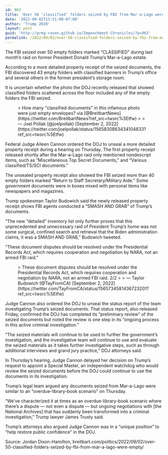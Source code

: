 ```yaml
---
id: 963
title: 'Over 50 ‘classified’ folders seized by FBI from Mar-a-Lago were empty'
date: '2022-09-02T13:51:00-07:00'
author: 'Trump 2020'
layout: post
guid: 'http://greg-raven.github.io/Impeachment-Chronicles/?p=963'
permalink: /2022/09/02/over-50-classified-folders-seized-by-fbi-from-mar-a-lago-were-empty/
---
```


The FBI seized over 50 empty folders marked “CLASSIFIED” during last month’s raid on former President Donald Trump’s Mar-a-Lago estate.

According to a more detailed property receipt of the seized documents, the FBI discovered 43 empty folders with classified banners in Trump’s office and several others in the former president’s storage room.

It is uncertain whether the photo the DOJ recently released that showed classified folders scattered across the floor included any of the empty folders the FBI seized.

<figure class="wp-block-embed is-type-rich is-provider-twitter wp-block-embed-twitter"><div class="wp-block-embed__wrapper">> How many "classified documents" in this infamous photo were just empty envelopes?<https://t.co/FG57kZe7wI> via [@BreitbartNews](https://twitter.com/BreitbartNews?ref_src=twsrc%5Etfw)
> 
> — Joel Pollak (@joelpollak) [September 2, 2022](https://twitter.com/joelpollak/status/1565830863434104833?ref_src=twsrc%5Etfw)

<script async="" charset="utf-8" src="https://platform.twitter.com/widgets.js"></script></div></figure>Federal Judge Aileen Cannon ordered the DOJ to unseal a more detailed property receipt during a hearing on Thursday. The first property receipt released shortly after the Mar-a-Lago raid only mentioned nondescript items, such as “Miscellaneous Top Secret Documents,” and “Various classified/TS/SCI documents.”

The unsealed property receipt also showed the FBI seized more than 40 empty folders marked “Return to Staff Secretary/Military Aide.” Some government documents were in boxes mixed with personal items like newspapers and magazines.

Trump spokesman Taylor Budowich said the newly released property receipt shows FBI agents conducted a “SMASH AND GRAB” of Trump’s documents.

“The new “detailed” inventory list only further proves that this unprecedented and unnecessary raid of President Trump’s home was not some surgical, confined search and retrieval that the Biden administration claims, it was a SMASH AND GRAB,” Budowich tweeted.

“These document disputes should be resolved under the Presidential Records Act, which requires cooperation and negotiation by NARA, not an armed FBI raid.”

<figure class="wp-block-embed is-type-rich is-provider-twitter wp-block-embed-twitter"><div class="wp-block-embed__wrapper">> These document disputes should be resolved under the Presidential Records Act, which requires cooperation and negotiation by NARA, not an armed FBI raid. 2/2
> 
> — Taylor Budowich (@TayFromCA) [September 2, 2022](https://twitter.com/TayFromCA/status/1565734581436723201?ref_src=twsrc%5Etfw)

<script async="" charset="utf-8" src="https://platform.twitter.com/widgets.js"></script></div></figure>Judge Cannon also ordered the DOJ to unseal the status report of the team investigating Trump’s seized documents. That status report, also released Friday, confirmed the DOJ has completed its “preliminary review” of the seized documents but noted the review is one step in its “ongoing process in this active criminal investigation.”

“The seized materials will continue to be used to further the government’s investigation, and the investigative team will continue to use and evaluate the seized materials as it takes further investigative steps, such as through additional interviews and grand jury practice,” DOJ attorneys said.

In Thursday’s hearing, Judge Cannon delayed her decision on Trump’s request to appoint a Special Master, an independent watchdog who would review the seized documents before the DOJ could continue to use the documents in its investigation.

Trump’s legal team argued any documents seized from Mar-a-Lago were similar to an “overdue-library-book scenario” on Thursday.

“We’ve characterized it at times as an overdue-library-book scenario where there’s a dispute — not even a dispute — but ongoing negotiations with \[the National Archives\] that has suddenly been transformed into a criminal investigation,” Trump lawyer James Trusty said.

Trump’s attorneys also argued Judge Cannon was in a “unique position” to “help restore public confidence” in the DOJ.

Source: Jordan Dixon-Hamilton, breitbart.com/politics/2022/09/02/over-50-classified-folders-seized-by-fbi-from-mar-a-lago-were-empty/